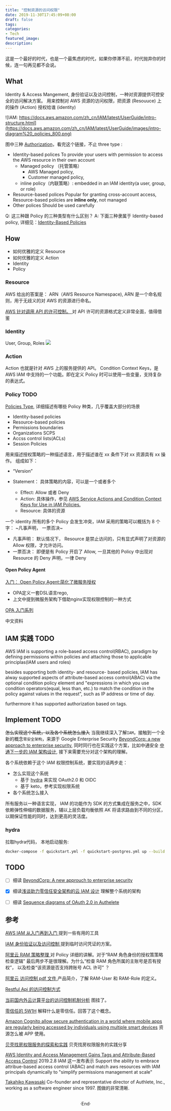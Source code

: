 ```yaml
---
title: "控制资源的访问权限"
date: 2019-11-30T17:45:09+08:00
draft: false
tags:
categories:
- Tech
featured_image:
description:
---
```

这是一个最好的时代，也是一个最焦虑的时代，如果你停滞不前，时代抛弃你的时候，连一句再见都不会说。

## What
Identity & Access Mangement, 身份验证以及访问控制，一种对资源提供可控安全的访问解决方案。
用来控制对 AWS 资源的访问权限，把资源 (Resouuce) 上的操作 (Action) 授权给谁 (identity)

![IAM: https://docs.aws.amazon.com/zh_cn/IAM/latest/UserGuide/intro-structure.html](https://docs.aws.amazon.com/zh_cn/IAM/latest/UserGuide/images/intro-diagram%20_policies_800.png)

图中三种 [Authorization](https://docs.aws.amazon.com/IAM/latest/UserGuide/access_policies.html)，看完这个链接，不止 three type :

- Identity-based polices
    To provide your users with permission to access the AWS resource in their own account
    - Managed policy （托管策略）
      - AWS Managed policy,
      - Customer managed policy,
    - inline policy（内联策略）: embedded in an IAM identity(a user, group, or role)
- Resource-based polices
    Popular for granting cross-account access, Resource-based policies are **inline only**, not managed
- Other polices
    Should be used carefully

Q: 这三种跟 Policy 的三种类型有什么区别？
A: 下面三种隶属于 Identity-based policy, 详细见：[Identity-Based Policies](https://docs.aws.amazon.com/IAM/latest/UserGuide/access_policies.html)
## How

- 如何优雅的定义 Resource
- 如何优雅的定义 Action
- Identity
- Policy

### Resource
AWS 给出的答案是： ARN（AWS Resource Namespace), ARN 是一个命名规则，用于无歧义的对 AWS 的资源进行命名。

[AWS 针对调用 API 的许可控制。 ](https://docs.aws.amazon.com/zh_cn/apigateway/latest/developerguide/api-gateway-control-access-using-iam-policies-to-invoke-api.html#api-gateway-calling-api-permissions )  对 API 许可的资源格式定义非常全面，值得借鉴

### Identity
User, Group, Roles
![](https://hyvi.github.io/blog-images/20191130/IAM-Identity.webp)

### Action
Action 也就是针对 AWS 上的服务提供的 API。
Condition Context Keys，是 AWS IAM 中支持的一个功能。即在定义 Policy 时可以使用一些变量，支持复杂的表达式。

### Policy  TODO
[Policies Type](https://docs.aws.amazon.com/IAM/latest/UserGuide/access_policies.html), 详细描述有哪些 Policy 种类，几乎覆盖大部分的场景
- Identity-based policies
- Resource-based policies
- Permissions boundaries
- Organizations SCPS
- Accss control lists(ACLs)
- Session Policies

用来描述授权策略的一种描述语言，用于描述谁在 xx 条件下对 xx 资源具有 xx 操作。  组成如下：

- “Version”
- Statement： 具体策略的内容，可以是一个或者多个

  - Effect: Allow 或者 Deny
  - Action: 具体操作，参见 [AWS Service Actions and Condition Context Keys for Use in IAM Policies.](http://docs.aws.amazon.com/IAM/latest/UserGuide/reference_policies_actionsconditions.html)
  - Resource: 具体的资源


一个 identity 所有的多个 Policy 会发生冲突，IAM 采用的策略可以概括为 8 个字： ~凡事声明， 一票否决~

- 凡事声明： 默认情况下， Resource 是禁止访问的，只有显式声明了对资源的 Allow 权限，才允许访问。
- 一票否决： 即便是有 Policy 开启了 Allow, 一旦其他的 Policy 中出现对 Resource 的 Deny 声明，一律 Deny

#### Open Policy Agent
[入门： Open Policy Agent:简化了微服务授权][opa]

- OPA定义一套DSL语言rego,
- 上文中提到微服务架构下借助nginx实现权限控制的一种方式

[OPA 入门系列](https://github.com/NewbMiao/opa-koans)

中文资料

## IAM 实践 TODO

AWS IAM is supporting a role-based access control(RBAC), paradigm by defining permissions within policies and attaching those to applicable principlas(IAM users and roles)

besides supporting both identity- and resource- based policies, IAM has alway supported aspects of attribute-based access control(ABAC) via the optional condition policy element and "expressions in which you use condition operators(equal, less than, etc.) to match the condition in the policy against values in the request", such as IP address or time of day.

furthermore it has supported authorization based on tags.

## Implement  TODO
~~怎么实现这个系统，以及各个系统怎么接入~~
当我继续深入了解`IAM`，接触到一个全新的概念`零安全架构`，来源于 Google Enterprise Security [BeyondCorp: a new approach to enterprise security](https://cloud.google.com/beyondcorp/#researchPapers),  同时同行也在实践这个方案，比如中通安全 [中通下一步的 IAM 架构设计](https://www.secrss.com/articles/6752),
接下来需要充分对这个架构的理解。

各个系统依赖于这个 IAM 权限控制系统，要实现的话两步走：

- 怎么实现这个系统
    - 基于 [hydra][hydra] 来实现 OAuth2.0 和 OIDC
    - 基于 keto，参考实现权限系统
- 各个系统怎么接入

所有服务以一种语言实现， IAM 的功能作为 SDK 的方式集成在服务之中，SDK 依赖弹性伸缩的数据服务，辅以上层负载均衡依照 AK 将请求路由到不同的分区，以期保证性能的同时，达到更高的灵活度。


### hydra

拉取hydra代码， 本地启动服务: 
```bash 
docker-compose -f quickstart.yml -f quickstart-postgres.yml up --build
```

## TODO

- [ ] 细读 [BeyondCorp: A new approuch to enterprise security](https://cloud.google.com/beyondcorp/)
- [x] 细读[浅谈助力零信任安全架构的云 IAM 设计](https://www.secrss.com/articles/6752) 理解整个系统的架构
- [ ] 细读 [Sequence diagrams of OAuth 2.0 in Authelete][sequence-diagram-oauth2]


## 参考
[ AWS IAM 从入门再到入门 ](https://www.jianshu.com/p/f59745ae7fad)  提到一些有用的工具

[ IAM 身份验证以及访问控制 ](https://segmentfault.com/a/1190000013437169)  提到临时访问凭证的方案。

[ 阿里云 RAM 策略整理 ](https://yq.aliyun.com/articles/67180) 对 Policy 详细的讲解。对于“RAM 角色身份的授权策策略检查逻辑” 最后两步不是很理解。为什么“检查 RAM 角色所属的主账号是否有授权”， 以及检查“该资源是否支持跨账号 ACL 许可” ？

[ 阿里云 访问控制 pdf 文件 ](http://docs-aliyun.cn-hangzhou.oss.aliyun-inc.com/pdf/ram-intro-cn-zh-2016-09-26.pdf) 产品简介，了解 RAM-User 和 RAM-Role 的定义。

[ Restful Api 的访问控制方式](https://blog.csdn.net/bob_dadoudou/article/details/24718653?utm_source=tuicool&utm_medium=referral)

[ 当前国内外云计算平台的访问控制机制分析](https://www.geek-share.com/detail/2664431666.html)   图挂了。

[零信任的 5W1H](https://www.aqniu.com/learn/37733.html) 解释什么是零信任。回答了这个概念。

[Amazon Cognito allow secure authentication in a world where mobile apps are regularly being accessed by individuals using multiple smart devices]( https://cloudacademy.com/blog/amazon-cognito-manage-mobile-data/ ) 资源怎么被 APP 使用。

[贝壳找房权限服务的探索和实践](https://juejin.im/entry/5af3b1dcf265da0b7f449041) 贝壳找房权限服务的实践分享

[AWS Identity and Access Management Gains Tags and Attribute-Based Access Control][aws-iam-2019-abac]
2019.2.8 IAM 这一发布表示 Support the ability to embrace attribue-based access control (ABAC) and match aws resources with IAM principals dynamically to "simplify permissions management at scale"


[aws-iam-2019-abac]: https://www.infoq.com/news/2019/02/iam-tags-attribute-based-access/

[hydra]: https://github.com/ory/hydra

[opa]: https://segmentfault.com/a/1190000022753560 


[sequence-diagram-oauth2]: https://www.authlete.com/resources/templates/sequence-diagrams/


[Takahiko Kawasaki](https://medium.com/@darutk) Co-founder and representative director of Authlete, Inc., working as a software engineer since 1997. 图做的非常清晰. 

<br>

<center>  ·End·  </center>
